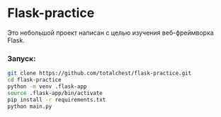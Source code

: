 # Flask-practice

Это небольшой проект написан с целью изучения веб-фреймворка Flask.

### Запуск:
```bash
git clone https://github.com/totalchest/flask-practice.git
cd flask-practice
python -m venv .flask-app
source .flask-app/bin/activate
pip install -r requirements.txt
python main.py
```
